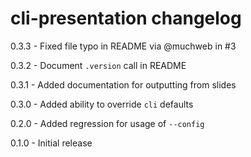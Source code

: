 # cli-presentation changelog
0.3.3 - Fixed file typo in README via @muchweb in #3

0.3.2 - Document `.version` call in README

0.3.1 - Added documentation for outputting from slides

0.3.0 - Added ability to override `cli` defaults

0.2.0 - Added regression for usage of `--config`

0.1.0 - Initial release
